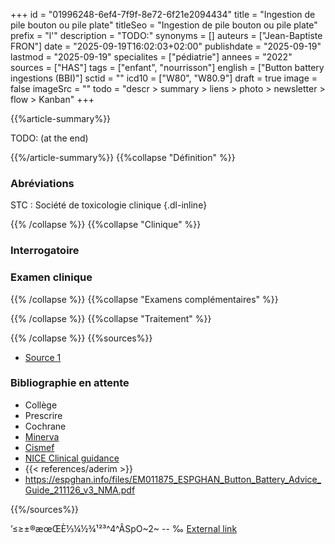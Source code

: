 +++
id = "01996248-6ef4-7f9f-8e72-6f21e2094434"
title = "Ingestion de pile bouton ou pile plate"
titleSeo = "Ingestion de pile bouton ou pile plate"
prefix = "l'"
description = "TODO:"
synonyms = []
auteurs = ["Jean-Baptiste FRON"]
date = "2025-09-19T16:02:03+02:00"
publishdate = "2025-09-19"
lastmod = "2025-09-19"
specialites = ["pédiatrie"]
annees = "2022"
sources = ["HAS"]
tags = ["enfant", "nourrisson"]
english = ["Button battery ingestions (BBI)"]
sctid = ""
icd10 = ["W80", "W80.9"]
draft = true
image = false
imageSrc = ""
todo = "descr > summary > liens > photo > newsletter > flow > Kanban"
+++

{{%article-summary%}}

TODO: (at the end)

{{%/article-summary%}}
{{%collapse "Définition" %}}

### Abréviations

STC
: Société de toxicologie clinique
{.dl-inline}

{{% /collapse %}}
{{%collapse "Clinique" %}}

### Interrogatoire

### Examen clinique

{{% /collapse %}}
{{%collapse "Examens complémentaires" %}}


{{% /collapse %}}
{{%collapse "Traitement" %}}


{{% /collapse %}}
{{%sources%}}

- [Source 1](URL)

### Bibliographie en attente

- Collège
- Prescrire
- Cochrane
- [Minerva](https://minerva-ebp.be/)
- [Cismef](https://www.cismef.org/cismef/)
- [NICE Clinical guidance](https://www.nice.org.uk/guidance/conditions-and-diseases)
- {{< references/aderim >}}
- <https://espghan.info/files/EM011875_ESPGHAN_Button_Battery_Advice_Guide_211126_v3_NMA.pdf>

{{%/sources%}}

’≤≥±®æœŒÈ⅓¼½¾¹²³^4^ÂSpO~2~ -- ‰
[External link](https://discourse.gohugo.io/ "{rel='nofollow'}")
